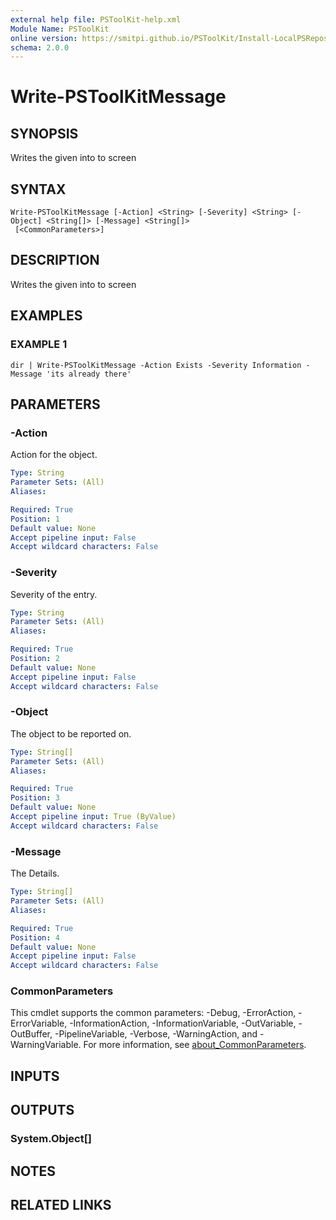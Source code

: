 ```yaml
---
external help file: PSToolKit-help.xml
Module Name: PSToolKit
online version: https://smitpi.github.io/PSToolKit/Install-LocalPSRepository
schema: 2.0.0
---
```


# Write-PSToolKitMessage

## SYNOPSIS
Writes the given into to screen

## SYNTAX

```
Write-PSToolKitMessage [-Action] <String> [-Severity] <String> [-Object] <String[]> [-Message] <String[]>
 [<CommonParameters>]
```

## DESCRIPTION
Writes the given into to screen

## EXAMPLES

### EXAMPLE 1
```
dir | Write-PSToolKitMessage -Action Exists -Severity Information -Message 'its already there'
```

## PARAMETERS

### -Action
Action for the object.

```yaml
Type: String
Parameter Sets: (All)
Aliases:

Required: True
Position: 1
Default value: None
Accept pipeline input: False
Accept wildcard characters: False
```

### -Severity
Severity of the entry.

```yaml
Type: String
Parameter Sets: (All)
Aliases:

Required: True
Position: 2
Default value: None
Accept pipeline input: False
Accept wildcard characters: False
```

### -Object
The object to be reported on.

```yaml
Type: String[]
Parameter Sets: (All)
Aliases:

Required: True
Position: 3
Default value: None
Accept pipeline input: True (ByValue)
Accept wildcard characters: False
```

### -Message
The Details.

```yaml
Type: String[]
Parameter Sets: (All)
Aliases:

Required: True
Position: 4
Default value: None
Accept pipeline input: False
Accept wildcard characters: False
```

### CommonParameters
This cmdlet supports the common parameters: -Debug, -ErrorAction, -ErrorVariable, -InformationAction, -InformationVariable, -OutVariable, -OutBuffer, -PipelineVariable, -Verbose, -WarningAction, and -WarningVariable. For more information, see [about_CommonParameters](http://go.microsoft.com/fwlink/?LinkID=113216).

## INPUTS

## OUTPUTS

### System.Object[]
## NOTES

## RELATED LINKS
